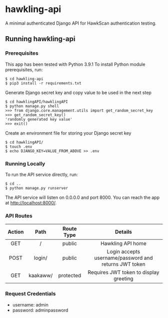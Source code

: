# hawkling-api

A minimal authenticated Django API for HawkScan authentication testing.

## Running hawkling-api

### Prerequisites
This app has been tested with Python 3.9.1 To install Python module prerequisites, run:
```shell
$ cd hawkling-api
$ pip3 install -r requirements.txt
```

Generate Django secret key and copy value to be used in the next step
```shell
$ cd hawklingAPI/hawklingAPI
$ python manage.py shell
>>> from django.core.management.utils import get_random_secret_key
>>> get_random_secret_key()
'randomly generated key value'
>>> exit()
```

Create an environment file for storing your Django secret key
```shell
$ cd hawklingAPI/
$ touch .env
$ echo DJANGO_KEY=VALUE_FROM_ABOVE >> .env
```

### Running Locally

To run the API service directly, run:
```shell
$ cd ..
$ python manage.py runserver
```

The API service will listen on 0.0.0.0 and port 8000. You can reach the app at [http://localhost:8000/](http://localhost:8000/).


### API Routes
| **Action** |            **Path**           |   **Route Type**  |                     **Details**                         |
|:----------:|:-----------------------------:|:-----------------:|:-------------------------------------------------------:|
|     GET    |             /                 |      public       |                 Hawkling API home                       |
|     POST   |          login/               |      public       |  Login accepts username/password and returns JWT token  |
|     GET    |        kaakaww/               |     protected     |       Requires JWT token to display greeting            |


### Request Credentials
- username: admin
- password: adminpassword